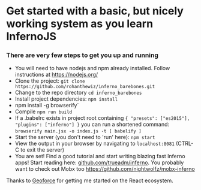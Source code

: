 # Get started with a basic, but nicely working system as you learn InfernoJS

### There are very few steps to get you up and running

- You will need to have nodejs and npm already installed. Follow instructions at https://nodejs.org/
- Clone the project:
  `git clone https://github.com/rohanthewiz/inferno_barebones.git`
- Change to the repo directory  `cd inferno_barebones`
- Install project dependencies:  `npm install`
- npm install -g browserify`
- Compile `npm run build`
- If a .babelrc exists in project root containing `{ "presets": ["es2015"], "plugins": ["inferno"] }`
  you can run a shortened command: `browserify main.jsx -o index.js -t [ babelify ]`
- Start the server (you don't need to 'run' here): `npm start`
- View the output in your browser by navigating to `localhost:8081` (CTRL-C to exit the server)
- You are set! Find a good tutorial and start writing blazing fast Inferno apps!
 Start reading here: [github.com/trueadm/inferno](https://github.com/trueadm/inferno).
 You probably want to check out Mobx too https://github.com/nightwolfz/mobx-inferno


Thanks to [Geoforce](http://geoforce.com/ "World class asset tracking") for getting me started on the React ecosystem.
